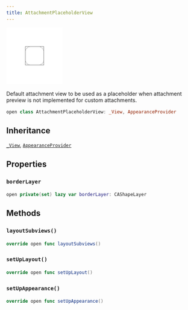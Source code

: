 ```yaml
---
title: AttachmentPlaceholderView
---
```

![AttachmentPlaceholderView](../../../../../assets/AttachmentPlaceholderView_documentation.default-light.png)

Default attachment view to be used as a placeholder when attachment preview is not implemented for custom attachments.

``` swift
open class AttachmentPlaceholderView: _View, AppearanceProvider 
```

## Inheritance

[`_View`](../../_view), [`AppearanceProvider`](../../../utils/appearance-provider)

## Properties

### `borderLayer`

``` swift
open private(set) lazy var borderLayer: CAShapeLayer 
```

## Methods

### `layoutSubviews()`

``` swift
override open func layoutSubviews() 
```

### `setUpLayout()`

``` swift
override open func setUpLayout() 
```

### `setUpAppearance()`

``` swift
override open func setUpAppearance() 
```
